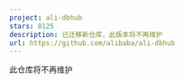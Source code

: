 ```yaml
---
project: ali-dbhub
stars: 8125
description: 已迁移新仓库，此版本将不再维护
url: https://github.com/alibaba/ali-dbhub
---
```


此仓库将不再维护
